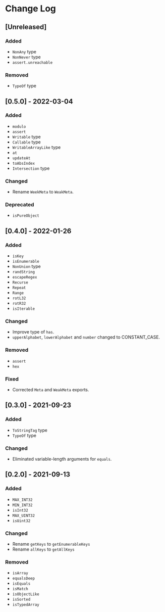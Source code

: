 
# Change Log

## [Unreleased]
### Added
- `NonAny` type
- `NonNever` type
- `assert.unreachable`

### Removed
- `TypeOf` type

## [0.5.0] - 2022-03-04
### Added
- `modulo`
- `assert`
- `Writable` type
- `Callable` type
- `WritableArrayLike` type
- `at`
- `updateAt`
- `toAbsIndex`
- `Intersection` type

### Changed
- Rename `WeekMeta` to `WeakMeta`.

### Deprecated
- `isPureObject`

## [0.4.0] - 2022-01-26
### Added
- `isKey`
- `isEnumerable`
- `NonUnion` type
- `randString`
- `escapeRegex`
- `Recurse`
- `Repeat`
- `Range`
- `rotL32`
- `rotR32`
- `isIterable`

### Changed
- Improve type of `has`.
- `upperAlphabet`, `lowerAlphabet` and `number` changed to CONSTANT_CASE.

### Removed
- `assert`
- `hex`

### Fixed
- Corrected `Meta` and `WeakMeta` exports.

## [0.3.0] - 2021-09-23
### Added
- `ToStringTag` type
- `TypeOf` type

### Changed
- Eliminated variable-length arguments for `equals`.

## [0.2.0] - 2021-09-13
### Added
- `MAX_INT32`
- `MIN_INT32`
- `isInt32`
- `MAX_UINT32`
- `isUint32`

### Changed
- Rename `getKeys` to `getEnumerableKeys`
- Rename `allKeys` to `getAllKeys`

### Removed
- `isArray`
- `equalsDeep`
- `isEquals`
- `isMatch`
- `isObjectLike`
- `isSorted`
- `isTypedArray`
